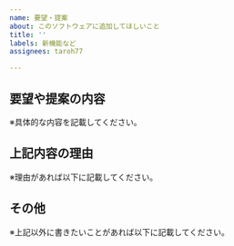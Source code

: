 ```yaml
---
name: 要望・提案
about: このソフトウェアに追加してほしいこと
title: ''
labels: 新機能など
assignees: taroh77

---
```


## 要望や提案の内容
※具体的な内容を記載してください。



## 上記内容の理由
※理由があれば以下に記載してください。



## その他
※上記以外に書きたいことがあれば以下に記載してください。
